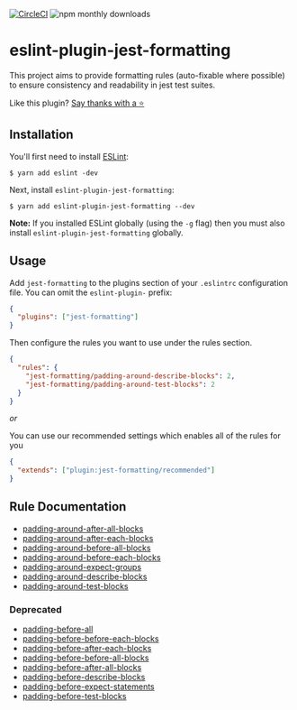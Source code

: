 [![CircleCI](https://circleci.com/gh/dangreenisrael/eslint-plugin-jest-formatting/tree/master.svg?style=svg)](https://circleci.com/gh/dangreenisrael/eslint-plugin-jest-formatting/tree/master)
![npm monthly downloads](https://img.shields.io/npm/dm/eslint-plugin-jest-formatting.svg)

# eslint-plugin-jest-formatting

This project aims to provide formatting rules (auto-fixable where possible) to ensure consistency and readability in jest test suites.

Like this plugin? [Say thanks with a ⭐️](https://github.com/dangreenisrael/eslint-plugin-jest-formatting/stargazers)

## Installation

You'll first need to install [ESLint](http://eslint.org):

```
$ yarn add eslint -dev
```

Next, install `eslint-plugin-jest-formatting`:

```
$ yarn add eslint-plugin-jest-formatting --dev
```

**Note:** If you installed ESLint globally (using the `-g` flag) then you must also install `eslint-plugin-jest-formatting` globally.

## Usage

Add `jest-formatting` to the plugins section of your `.eslintrc` configuration file. You can omit the `eslint-plugin-` prefix:

```json
{
  "plugins": ["jest-formatting"]
}
```

Then configure the rules you want to use under the rules section.

```json
{
  "rules": {
    "jest-formatting/padding-around-describe-blocks": 2,
    "jest-formatting/padding-around-test-blocks": 2
  }
}
```

_or_

You can use our recommended settings which enables all of the rules for you

```json
{
  "extends": ["plugin:jest-formatting/recommended"]
}
```

## Rule Documentation

- [padding-around-after-all-blocks](docs/rules/padding-around-after-all-blocks.md)
- [padding-around-after-each-blocks](docs/rules/padding-around-after-each-blocks.md)
- [padding-around-before-all-blocks](docs/rules/padding-around-before-all-blocks.md)
- [padding-around-before-each-blocks](docs/rules/padding-around-before-each-blocks.md)
- [padding-around-expect-groups](docs/rules/padding-around-expect-groups.md)
- [padding-around-describe-blocks](docs/rules/padding-around-describe-blocks.md)
- [padding-around-test-blocks](docs/rules/padding-around-test-blocks.md)

### Deprecated

- [padding-before-all](docs/rules/padding-before-all.md)
- [padding-before-before-each-blocks](docs/rules/padding-before-before-each-blocks.md)
- [padding-before-after-each-blocks](docs/rules/padding-before-after-each-blocks.md)
- [padding-before-before-all-blocks](docs/rules/padding-before-before-all-blocks.md)
- [padding-before-after-all-blocks](docs/rules/padding-before-after-all-blocks.md)
- [padding-before-describe-blocks](docs/rules/padding-before-describe-blocks.md)
- [padding-before-expect-statements](docs/rules/padding-before-expect-statements.md)
- [padding-before-test-blocks](docs/rules/padding-before-test-blocks.md)
